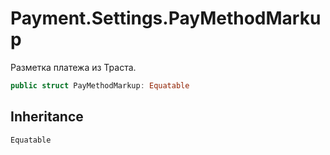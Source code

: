 # Payment.Settings.PayMethodMarkup

Разметка платежа из Траста.

``` swift
public struct PayMethodMarkup: Equatable 
```

## Inheritance

`Equatable`
